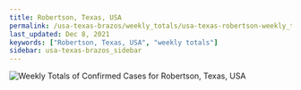 ```yaml
---
title: Robertson, Texas, USA
permalink: /usa-texas-brazos/weekly_totals/usa-texas-robertson-weekly_totals.html
last_updated: Dec 8, 2021
keywords: ["Robertson, Texas, USA", "weekly totals"]
sidebar: usa-texas-brazos_sidebar
---
```


![Weekly Totals of Confirmed Cases for Robertson, Texas, USA](/covid_tracker/images/graphs/usa-texas-robertson-weekly_totals_graph.png)
